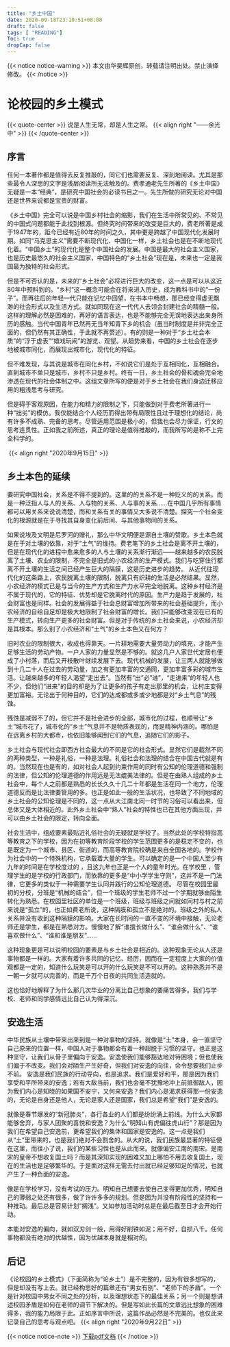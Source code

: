 ```yaml
---
title: "乡土中国"
date: 2020-09-18T23:10:51+08:00
draft: false
tags: [ "READING"]
Toc: true
dropCap: false
---
```

{{< notice notice-warning >}}
 本文由华昊辉原创，转载请注明出处。禁止演绎修改。
{{< /notice >}}

# 论校园的乡土模式  

{{< quote-center >}}
说是人生无常，却是人生之常。
{{< align right "——余光中" >}}
{{< /quote-center >}}

## 序言  

任何一本著作都是值得去反复推敲的，同它们也需要反复、深刻地阅读。尤其是那些最令人深思的文字是浅层阅读所无法触及的。费孝通老先生所著的《乡土中国》无疑是一本“经典”，是研究中国社会的必读书目之一。先生所做的研究无论对中国还是世界来说都是宝贵的财富。

《乡土中国》完全可以说是中国乡村社会的缩影，我们在生活中所常见的、不常见的中国式问题都能于此找到根源。但终究时间带来的改变是巨大的，费老所著是成于1947年的，距今已经有近80年的时间之久，其中更是跨越了中国现代化发展时期。如同“马克思主义”需要不断现代化、中国化一样，乡土社会也是在不断地现代化着。“中国乡土”的现代化是整个中国社会的发展。中国是最大的社会主义国家，也是历史最悠久的社会主义国家，中国特色的“乡土社会”现在是，未来也一定是我国最为独特的社会形式。

但是不可否认的是，未来的“乡土社会”必将进行巨大的改变，这一点是可以从这近80年中预料到的。“乡村”这一概念可能会在将来进入历史，成为教科书中的“一份子”。而再往后的年轻一代只能在记忆中回望，在书本中畅想，那已经变得虚无飘渺的社会形式以及生活方式。就如同现在这一代代人去领会封建社会的精髓一般。这样的理解必然是困难的，再好的语言表达，也是不能够完全无误地表达出亲身所历的感触。当代中国青年已然再无当年知青下乡的机会（虽当时制度是并非完全正面的，但仍然有其正确性，于此就不再赘述）。有的则是一种对于“乡土社会本质”的“浮于虚表”“嬉戏玩闹”的游览、观望。从趋势来看，中国的乡土社会在逐步地被城市同化，而展现出城市化，现代化的特征。

但不难发现，与其说是城市在同化乡村，不如说它们是处于互相同化，互相融合。直到城市不单只是城市，乡村不只是乡村。终有一日，乡土社会的骨和魂会完全地渗透在现代的社会体制之中。这组文章所写的便是对于乡土社会在我们身边迁移应用的粗浅思考与研究。

但是碍于客观原因，在能力和精力的限制之下，只能做到对于费老所著进行一种“拙劣”的模仿。我仅能结合个人经历而得出带有局限性且过于理想化的结论，尚有许多不成熟、完备的思考。尽管适用范围是极小的，但我也会尽力保证，行文的思考连贯性。正如我之前所述，真正的理论是值得推敲的，而我所写的是称不上完全科学的。

​																																																						{{< align right "2020年9月15日" >}}

## 乡土本色的延续

要研究中国社会，关系是不得不提到的。这里的的关系不是一种贬义的的关系。而是一种泛指人与人的关系、人与物的关系、人与事的关系……在中国几乎所有事情都可以用关系来说说清楚，而和关系有关的事情又大多说不清楚。探究一个社会变化的根源就是在于寻找其自身变化前后间、与其他事物间的关系。

如果说埃及文明是尼罗河的赠礼，那么中华文明便是源自土壤的赞歌。乡土本色就是在于对土壤的依靠，对于“土气”的维持。费老笔下的乡土社会是离不开土壤的，但是在现代化的进程中愈来愈多的人与土壤的关系渐行渐远——越来越多的农民脱离了土壤、农业的限制，不完全是旧式的小农经济的生产模式。我们与吃穿住行都离不开土壤的生活之间已经产生巨大的隔膜，这是历史进步的趋势。 从近代往现代化的这条路上，农民脱离土壤的限制，脱离只有织耕的生活是必然结果。显然，小农经济的模式已是与当今的生产方式和生产力水平完全地脱离。这种乡村经济是不属于现代的，它的特征、优势却是它脱离时代的原因。生产力是趋于发展的，社会财富也是同样。社会的发展得益于社会总财富增加所带来的社会基础提升，而小农经济的自给自足却是极大地限制了社会财富的增长。我们只能够改变现在已有的生产模式，转向生产更多的社会财富。但是对于传统的乡土社会来说，小农经济却是其根本。那么别了小农经济和“土气”的乡土本色又在何方？

旧时农业的限制很大，收成也得靠天。一片耕地需要大量劳动力的填充，才能产生足够生活的劳动产物。一户人家的力量显然是不够的。就这几户人家世代定居也便成了小村落，而后又开枝散叶继续发展下去。现代机械的发展，让三两人就能够做到十几二十人在过去的劳动量，加之有更加丰富的交通网，更加丰富多彩的城市生活。让越来越多的年轻人渴望“走出去”。当然有“出”必“进”，“走进来”的年轻人也不少，但他们“进来”的目的却是为了让更多的孩子有走出那里的机会，让村庄变得更加富裕。无论出于何种目的，它们的达成都或多或少地都是对“乡土气息”的残蚀。

残蚀是减弱不了的，但它并不是社会进步的全部，城市化的过程，也顺带让“乡土”城市花了，城市化的“乡土”气息并不是物质表现的，而是精神内涵的。哪怕是在远离乡村的大都市，也依旧能够闻到它们的气息，追随它们的影子。

乡土社会与现代社会即西方社会最大的不同是它的社会形式。显然它们是截然不同的两种类型，一种是礼俗，一种是法理。礼俗社会和法理的结合在中国古代就是有的。当然现在也是有的，如对社会人起到约束作用的同时有公知的伦理道德和强制的法律，但公知的伦理道德的作用远是无法媲美法律的。但是在由熟人组成的乡土社会中，每个人之前都是熟悉的长长久久十几二十年都是生活在同一个地方，伦理道德反而是比法律要管用的多。也正是如此一般的生活状况，也导致了不同地域的乡土社会的公知伦理是不同的，这一点从大江南北同一时节的习俗可以看出来，但总体又是大体相近的。此外乡土社会中“熟人”社会的特性也已在其他方面出现，并可以由乡土社会的限定，转向全面。

社会生活中，组成要素最贴近礼俗社会的无疑就是学校了。当然此处的学校特指高等教育之下的学校，因为在初等教育阶段学校的学生范围更多的是稳定不变的，也是既定为一个城市、县区、街道的，而高等教育院校确是来自全国各地的。学校作为社会中的一个特殊机构，它承载着大量的学生。可以确定的是一个中国人至少有九年的时间是在学校度过的 ，且这九年也正是一个人的童年时光。在学校里 ，管理学生的是学校的行政部门，而依靠的更多是“中小学学生守则”，这并不是一门法律，它更多的类似于一种需要学生认同并践行的公知伦理道德。
尽管在校园里最初的分校，分班是“机械的结合”，但一个班级的学生老师不过一个学期就够由陌生转化为熟悉。在校园里社区的单位是一个班级，班级与班级之间就如同村与村之前来说是“孤立”的，也正如费老所说，这种隔膜和孤立不是绝对的。班级之外的私人关系并没有收到这种隔膜的影响。大家在长时间的一直不变的环境中接触，无论老师还是学生，都是在熟悉对方。慢慢地了解“谁擅长做什么”、“谁会做什么”、“谁喜欢做什么”、“谁和谁是朋友”……

这种现象更是可以说明校园的要素是与乡土社会是相近的。这种现象无论从人还是事物都是一样的。大家有着许多共同的记忆、经历，因而在一定程度上大家的价值观都是一定的，知道什么玩笑是可以开的什么玩笑是不可以开的。这种熟悉并不是一朝一夕就可以完善的，而是千万个日夜的共同生活造就的。

这也恰好地解释了为什么那几次毕业的分离比自己想象的要痛苦得多。我们与学校、老师和同学感情远比自己认为得深沉。

## 安逸生活

中华民族从土壤中带来出来到是一种对事物的坚持。就像是“土”本身，会一直坚守自己原来的位置一样，中国人对于事物都会有着一种超脱于习惯的坚守。也正是这种坚守，让我们从骨子里偏向于安逸。安逸使我们能够豁达地对待困境；但也使我们偏于不改变。我们会对陌生产生好奇，但我们对安逸的向往，会令想要我们止步不前。
安逸是我们民族的行动导向，也是追求。我们是爱好和平，那是因为我们享受和平所带来的安逸；若有大敌当前，我们也会毫不犹豫地冲上前抵御敌人，因为我们内心是知晓的如果国不安宁，又何来安逸？我们内心是渴求获得那一份安逸的，无论是自身还是他人，无论是家人还是国家，我们总是希望“我们”是安逸的。

就像是春节爆发的“新冠肺炎”，各行各业的人们都是纷纷涌上前线。为什么大家都能够舍弃，与家人团聚的喜悦和安逸？为什么“明知山有虎偏往虎山行”？那是因为我们在希望自己安逸前，更希望我们的集体和国家是安逸的。这一点是我们从“土”里带来的，也是我们绝对不会割舍的。从大的说，我们民族最显著的特征便在这里，而往小了说，我们的某些习性也是从此而来。就像偏安江南的南宋。是南宋的皇帝不想收复国土吗？而是其深知实现的困难又加上哪怕不用去收复国土，现在的生活也是足够繁华的。于是面对这样无需去付出就已经足够知足的情况，也就产生了一种负面的安逸。

像是在学校学习，没有考试的压力。明知自己想要去使自己变得更加优秀，明知自己的薄弱之处还有很多，做了许许多多的规划。但是因为并没有阶段性的坚持和一种推动。最后总是容易计划“搁浅”。又如参加活动时总是在最后截至日才会开始行动。

本能对安逸的偏向，就如双刃剑一般，用得好削铁如泥；用不好，自损八千。任何事物都没有绝对的优越性，因为优越本身就是相对的。

## 后记

《论校园的乡土模式》（下面简称为“论乡土”）是不完整的，因为有很多想写的，但是却没有写上去。就已经构思好的篇章还有“男女有别”、“老师下的矛盾”。一个是针对校园中男女不同之处的分析，以及理想状态下的最佳关系；另一个则是想讲述校园矛盾是如何在老师的调节下解决的。但是写如此长篇的文章远比想象的困难得多，我的能力局限于此。正如序言中所说，这篇作品必然是不完美的。也仅此来记录自己的思考与观点吧。
{{< align right "2020年9月22日" >}}

{{< notice notice-note >}}
[下载pdf文档](https://desultory.icu/download/论校园的乡土模式.pdf)
{{< /notice >}}

